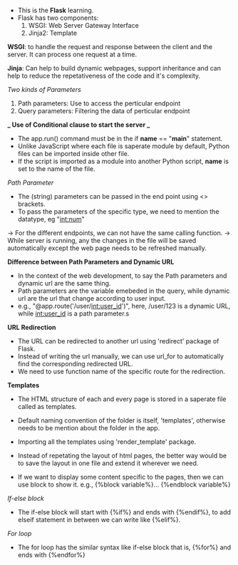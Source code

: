 - This is the **Flask** learning.
- Flask has two components:
  1. WSGI: Web Server Gateway Interface
  2. Jinja2: Template

**WSGI**: to handle the request and response between the client and the server. It can process one request at a time.

**Jinja**: Can help to build dynamic webpages, support inheritance and can help to reduce the repetativeness of the code and it's complexity.

_Two kinds of Parameters_

1. Path parameters: Use to access the perticular endpoint
2. Query parameters: Filtering the data of perticular endpoint

**_ Use of Conditional clause to start the server _**

- The app.run() command must be in the if **name** == "**main**" statement.
- Unlike JavaScript where each file is saperate module by default, Python files can be imported inside other file.
- If the script is imported as a module into another Python script, **name** is set to the name of the file.

_Path Parameter_

- The (string) parameters can be passed in the end point using <> brackets.
- To pass the parameters of the specific type, we need to mention the datatype, eg "<int:num>"

-> For the different endpoints, we can not have the same calling function.
-> While server is running, any the changes in the file will be saved automatically except the web page needs to be refreshed manually.

**Difference between Path Parameters and Dynamic URL**

- In the context of the web development, to say the Path parameters and dynamic url are the same thing.
- Path parameters are the variable emebeded in the query, while dynamic url are the url that change according to user input.
- e.g., "@app.route('/user/<int:user_id>')", here, /user/123 is a dynamic URL, while <int:user_id> is a path parameter.s

**URL Redirection**

- The URL can be redirected to another url using 'redirect' package of Flask.
- Instead of writing the url manually, we can use url_for to automatically find the corresponding redirected URL.
- We need to use function name of the specific route for the redirection.

**Templates**

- The HTML structure of each and every page is stored in a saperate file called as templates.
- Default naming convention of the folder is itself, 'templates', otherwise needs to be mention about the folder in the app.
- Importing all the templates using 'render_template' package.

- Instead of repetating the layout of html pages, the better way would be to save the layout in one file and extend it wherever we need.
- If we want to display some content specific to the pages, then we can use block to show it. e.g., {%block variable%}... {%endblock variable%}

_If-else block_

- The if-else block will start with {%if%} and ends with {%endif%}, to add elseif statement in between we can write like {%elif%}.

_For loop_

- The for loop has the similar syntax like if-else block that is, {%for%} and ends with {%endfor%}
